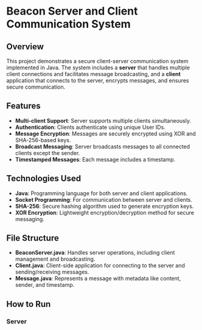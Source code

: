 # Beacon Server and Client Communication System  

## Overview  
This project demonstrates a secure client-server communication system implemented in Java. The system includes a **server** that handles multiple client connections and facilitates message broadcasting, and a **client** application that connects to the server, encrypts messages, and ensures secure communication.  

## Features  
- **Multi-client Support**: Server supports multiple clients simultaneously.  
- **Authentication**: Clients authenticate using unique User IDs.  
- **Message Encryption**: Messages are securely encrypted using XOR and SHA-256-based keys.  
- **Broadcast Messaging**: Server broadcasts messages to all connected clients except the sender.  
- **Timestamped Messages**: Each message includes a timestamp.  

## Technologies Used  
- **Java**: Programming language for both server and client applications.  
- **Socket Programming**: For communication between server and clients.  
- **SHA-256**: Secure hashing algorithm used to generate encryption keys.  
- **XOR Encryption**: Lightweight encryption/decryption method for secure messaging.  

## File Structure  
- **BeaconServer.java**: Handles server operations, including client management and broadcasting.  
- **Client.java**: Client-side application for connecting to the server and sending/receiving messages.  
- **Message.java**: Represents a message with metadata like content, sender, and timestamp.  

## How to Run  
### Server  
